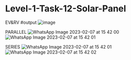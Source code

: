 # Level-1-Task-12-Solar-Panel
EV&amp;RV
#output
![image](https://user-images.githubusercontent.com/120716113/217216321-9f2b47a1-62f2-40c2-8249-9c5a947a79ae.png)

PARALLEL
![WhatsApp Image 2023-02-07 at 15 42 00](https://user-images.githubusercontent.com/120716113/217216767-41a63103-a0e5-4963-98f4-9ab8440c54b1.jpg)
![WhatsApp Image 2023-02-07 at 15 42 01](https://user-images.githubusercontent.com/120716113/217216826-dd44716f-d8ee-455b-9548-ba62658c71e1.jpg)


SERIES
![WhatsApp Image 2023-02-07 at 15 42 01](https://user-images.githubusercontent.com/120716113/217216652-5ea69a18-08c0-4f5a-a426-d799d8431102.jpg)
![WhatsApp Image 2023-02-07 at 15 42 02](https://user-images.githubusercontent.com/120716113/217216677-59448124-ee13-4782-b43a-1bcc39b906b1.jpg)

